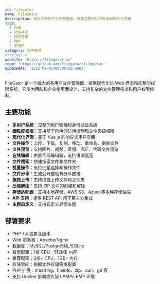 ```yaml
---
id: filegator
name: FileGator
description: 强大的多用户文件管理器，具有完整的权限系统和现代化界面
tags:
  - 存储
  - 文件共享
  - 权限管理
  - PHP
  - 多用户
category: 文件管理
#rating: 4
website: 'https://filegator.io'
repo: 'https://github.com/filegator/filegator'
updatedAt: '2025-07-01T00:00:00.000Z'
---
```


FileGator 是一个强大的多用户文件管理器，提供现代化的 Web 界面和完整的权限系统。它专为团队和企业使用而设计，支持复杂的文件管理需求和用户权限控制。

## 主要功能

- **多用户系统**：完整的用户管理和身份验证系统
- **细粒度权限**：支持基于角色的访问控制和文件夹级权限
- **现代化界面**：基于 Vue.js 的响应式用户界面
- **文件操作**：上传、下载、复制、移动、重命名、删除文件
- **文件预览**：支持图片、视频、音频、PDF、代码文件预览
- **在线编辑**：内置代码编辑器，支持语法高亮
- **文件搜索**：快速搜索文件和文件夹
- **批量操作**：支持批量选择和操作文件
- **文件分享**：生成公开或私有分享链接
- **拖拽上传**：支持拖拽上传文件和文件夹
- **压缩解压**：支持 ZIP 文件的创建和解压
- **存储适配器**：支持本地存储、AWS S3、Azure 等多种存储后端
- **API 支持**：提供 REST API 用于第三方集成
- **主题自定义**：支持自定义界面主题

## 部署要求

- PHP 7.4 或更高版本
- Web 服务器：Apache/Nginx
- 数据库：MySQL/PostgreSQL/SQLite
- 最低配置：1核 CPU，512MB 内存
- 推荐配置：2核+ CPU，1GB+ 内存
- 存储空间：根据文件存储需求配置
- PHP 扩展：mbstring、fileinfo、zip、curl、gd 等
- 支持 Docker 部署或传统 LAMP/LEMP 环境